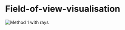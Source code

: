 # Field-of-view-visualisation

![Method 1 with rays](https://edufit-my.sharepoint.com/personal/velid_hatic_edu_fit_ba/Documents/Unity/field%20of%20view%20visualisation%20images/method1%20with%20rays.PNG)
